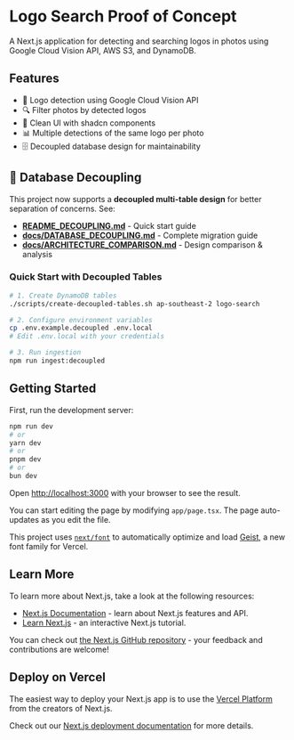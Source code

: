 # Logo Search Proof of Concept

A Next.js application for detecting and searching logos in photos using Google Cloud Vision API, AWS S3, and DynamoDB.

## Features

- 📸 Logo detection using Google Cloud Vision API
- 🔍 Filter photos by detected logos
- 🎨 Clean UI with shadcn components
- 📊 Multiple detections of the same logo per photo
- 🗄️ Decoupled database design for maintainability

## 🎯 Database Decoupling

This project now supports a **decoupled multi-table design** for better separation of concerns. See:
- **[README_DECOUPLING.md](README_DECOUPLING.md)** - Quick start guide
- **[docs/DATABASE_DECOUPLING.md](docs/DATABASE_DECOUPLING.md)** - Complete migration guide
- **[docs/ARCHITECTURE_COMPARISON.md](docs/ARCHITECTURE_COMPARISON.md)** - Design comparison & analysis

### Quick Start with Decoupled Tables

```bash
# 1. Create DynamoDB tables
./scripts/create-decoupled-tables.sh ap-southeast-2 logo-search

# 2. Configure environment variables
cp .env.example.decoupled .env.local
# Edit .env.local with your credentials

# 3. Run ingestion
npm run ingest:decoupled
```

## Getting Started

First, run the development server:

```bash
npm run dev
# or
yarn dev
# or
pnpm dev
# or
bun dev
```

Open [http://localhost:3000](http://localhost:3000) with your browser to see the result.

You can start editing the page by modifying `app/page.tsx`. The page auto-updates as you edit the file.

This project uses [`next/font`](https://nextjs.org/docs/app/building-your-application/optimizing/fonts) to automatically optimize and load [Geist](https://vercel.com/font), a new font family for Vercel.

## Learn More

To learn more about Next.js, take a look at the following resources:

- [Next.js Documentation](https://nextjs.org/docs) - learn about Next.js features and API.
- [Learn Next.js](https://nextjs.org/learn) - an interactive Next.js tutorial.

You can check out [the Next.js GitHub repository](https://github.com/vercel/next.js) - your feedback and contributions are welcome!

## Deploy on Vercel

The easiest way to deploy your Next.js app is to use the [Vercel Platform](https://vercel.com/new?utm_medium=default-template&filter=next.js&utm_source=create-next-app&utm_campaign=create-next-app-readme) from the creators of Next.js.

Check out our [Next.js deployment documentation](https://nextjs.org/docs/app/building-your-application/deploying) for more details.

